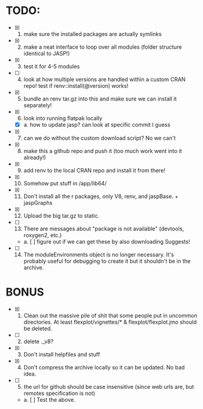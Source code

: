 # TODO:

- [x] 1. make sure the installed packages are actually symlinks
- [x] 2. make a neat interface to loop over all modules (folder structure identical to JASP!)
- [x] 3. test it for 4-5 modules
- [ ] 4. look at how multiple versions are handled within a custom CRAN repo! test if renv::install(@version) works!
- [x] 5. bundle an renv tar.gz into this and make sure we can install it separately!

- [x] 6. look into running flatpak locally
  - [x] a. how to update jasp? can look at specific commit I guess

- [x] 7. can we do without the custom download script? No we can't
- [x] 8. make this a github repo and push it (too much work went into it already!)
- [x] 9. add renv to the local CRAN repo and install it from there!

- [x] 10. Somehow put stuff in /app/lib64/
- [x] 11. Don't install all the r packages, only V8, renv, and jaspBase. + jaspGraphs

- [x] 12. Upload the big tar.gz to static.

- [ ] 13. There are messages about "package is not available" (devtools, roxygen2, etc.)
  - a. [ ] figure out if we can get these by also downloading Suggests!

- [ ] 14. The moduleEnvironments object is no longer necessary. It's probably useful for debugging to create it but it shouldn't be in the archive.

# BONUS

- [x] 1. Clean out the massive pile of shit that some people put in uncommon directories.
         At least flexplot/vignettes/* & flexplot/flexplot.jmo should be deleted.
- [ ] 2. delete ._v8?
- [x] 3. Don't install helpfiles and stuff
- [x] 4. Don't compress the archive locally so it can be updated. No bad idea.
- [ ] 5. the url for github should be case insensitive (since web urls are, but remotes specification is not)
  - a. [ ] Test the above.
